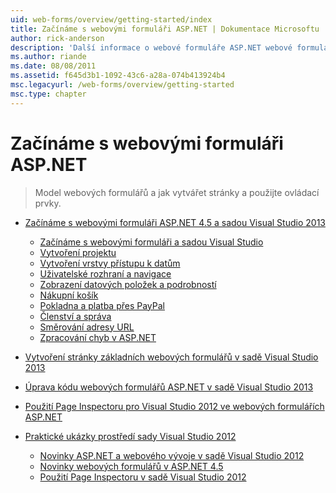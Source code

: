 ```yaml
---
uid: web-forms/overview/getting-started/index
title: Začínáme s webovými formuláři ASP.NET | Dokumentace Microsoftu
author: rick-anderson
description: 'Další informace o webové formuláře ASP.NET webové formuláře ASP.NET umožňuje sestavení dynamické weby s využitím známý model přetažení myší, založené na událostech. Návrhová plocha a hund...'
ms.author: riande
ms.date: 08/08/2011
ms.assetid: f645d3b1-1092-43c6-a28a-074b413924b4
msc.legacyurl: /web-forms/overview/getting-started
msc.type: chapter
---
```

<a name="getting-started-with-aspnet-web-forms"></a>Začínáme s webovými formuláři ASP.NET
====================
> Model webových formulářů a jak vytvářet stránky a použijte ovládací prvky.


- [Začínáme s webovými formuláři ASP.NET 4.5 a sadou Visual Studio 2013](getting-started-with-aspnet-45-web-forms/index.md)

    - [Začínáme s webovými formuláři a sadou Visual Studio](getting-started-with-aspnet-45-web-forms/introduction-and-overview.md)
    - [Vytvoření projektu](getting-started-with-aspnet-45-web-forms/create-the-project.md)
    - [Vytvoření vrstvy přístupu k datům](getting-started-with-aspnet-45-web-forms/create_the_data_access_layer.md)
    - [Uživatelské rozhraní a navigace](getting-started-with-aspnet-45-web-forms/ui_and_navigation.md)
    - [Zobrazení datových položek a podrobností](getting-started-with-aspnet-45-web-forms/display_data_items_and_details.md)
    - [Nákupní košík](getting-started-with-aspnet-45-web-forms/shopping-cart.md)
    - [Pokladna a platba přes PayPal](getting-started-with-aspnet-45-web-forms/checkout-and-payment-with-paypal.md)
    - [Členství a správa](getting-started-with-aspnet-45-web-forms/membership-and-administration.md)
    - [Směrování adresy URL](getting-started-with-aspnet-45-web-forms/url-routing.md)
    - [Zpracování chyb v ASP.NET](getting-started-with-aspnet-45-web-forms/aspnet-error-handling.md)
- [Vytvoření stránky základních webových formulářů v sadě Visual Studio 2013](creating-a-basic-web-forms-page.md)
- [Úprava kódu webových formulářů ASP.NET v sadě Visual Studio 2013](code-editing-in-web-forms-pages.md)
- [Použití Page Inspectoru pro Visual Studio 2012 ve webových formulářích ASP.NET](using-page-inspector-in-a-visual-studio-11-beta-web-forms-project.md)
- [Praktické ukázky prostředí sady Visual Studio 2012](hands-on-labs/index.md)

    - [Novinky ASP.NET a webového vývoje v sadě Visual Studio 2012](hands-on-labs/whats-new-in-aspnet-and-web-development-in-visual-studio-2012.md)
    - [Novinky webových formulářů v ASP.NET 4.5](hands-on-labs/whats-new-in-web-forms-in-aspnet-45.md)
    - [Použití Page Inspectoru v sadě Visual Studio 2012](hands-on-labs/using-page-inspector-in-visual-studio-2012.md)
